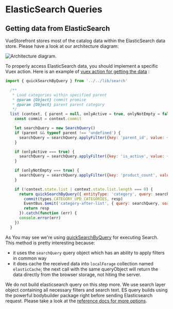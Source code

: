 # ElasticSearch Queries

## Getting data from ElasticSearch

VueStorefront stores most of the catalog data within the ElasticSearch data store. Please have a look at our architecture diagram:

![Architecture diagram](/vue-storefront/Vue-storefront-architecture.png).

To properly access ElasticSearch data, you should implement a specific Vuex action. Here is an example of [vuex action for getting the data](https://github.com/DivanteLtd/vue-storefront/blob/c954b96f6633a201e10bed1d2e4c0def1aeb3071/core/store/modules/category.js#L38) :

```js
import { quickSearchByQuery } from '../../lib/search'

  /**
   * Load categories within specified parent
   * @param {Object} commit promise
   * @param {Object} parent parent category
   */
  list (context, { parent = null, onlyActive = true, onlyNotEmpty = false, size = 4000, start = 0, sort = 'position:asc', includeFields = config.entities.optimize ? config.entities.category.includeFields : null }) {
    const commit = context.commit

    let searchQuery = new SearchQuery()
    if (parent && typeof parent !== 'undefined') {
      searchQuery = searchQuery.applyFilter({key: 'parent_id', value: {'eq': parent.id}})
    }

    if (onlyActive === true) {
      searchQuery = searchQuery.applyFilter({key: 'is_active', value: {'eq': true}})
    }

    if (onlyNotEmpty === true) {
      searchQuery = searchQuery.applyFilter({key: 'product_count', value: {'gt': 0}})
    }

    if (!context.state.list | context.state.list.length === 0) {
      return quickSearchByQuery({ entityType: 'category', query: searchQuery, sort: sort, size: size, start: start, includeFields: includeFields }).then(function (resp) {
        commit(types.CATEGORY_UPD_CATEGORIES, resp)
        EventBus.$emit('category-after-list', { query: searchQuery, sort: sort, size: size, start: start, list: resp })
        return resp
      }).catch(function (err) {
      console.error(err)
    })
  }
```

As You may see we're using [quickSearchByQuery](https://github.com/DivanteLtd/vue-storefront/blob/c954b96f6633a201e10bed1d2e4c0def1aeb3071/core/lib/search/search.js#L60) for executing Search. This method is pretty interesting because:

- it uses the `searchQuery` query object which has an ability to apply filters in common way
- it does cache the received data into `localForage` collection named `elasticCache`; the next call with the same queryObject will return the data directly from the browser storage, not hiting the server.

We do not build elasticsearch query on this step more. We use search layer object containing all necessary filters and search text. ES query builds using the powerful bodybuilder package right before sending Elasticsearch request. Please take a look at the [reference docs for more options](https://github.com/danpaz/bodybuilder).
